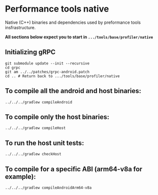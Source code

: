 # Performance tools native

Native (C++) binaries and dependencies used by preformance tools insfrastructure.

**All sections below expect you to start in `.../tools/base/profiler/native`**

## Initializing gRPC

```
git submodule update --init --recursive
cd grpc
git am ../../patches/grpc-android.patch
cd .. # Return back to .../tools/base/profiler/native 
```
## To compile all the android and host binaries:
```
../../../gradlew compileAndroid
```
## To compile only the host binaries:
```
../../../gradlew compileHost
```
## To run the host unit tests:
```
../../../gradlew checkHost
```
## To compile for a specific ABI (arm64-v8a for example):
```
../../../gradlew compileAndroidArm64-v8a
```

